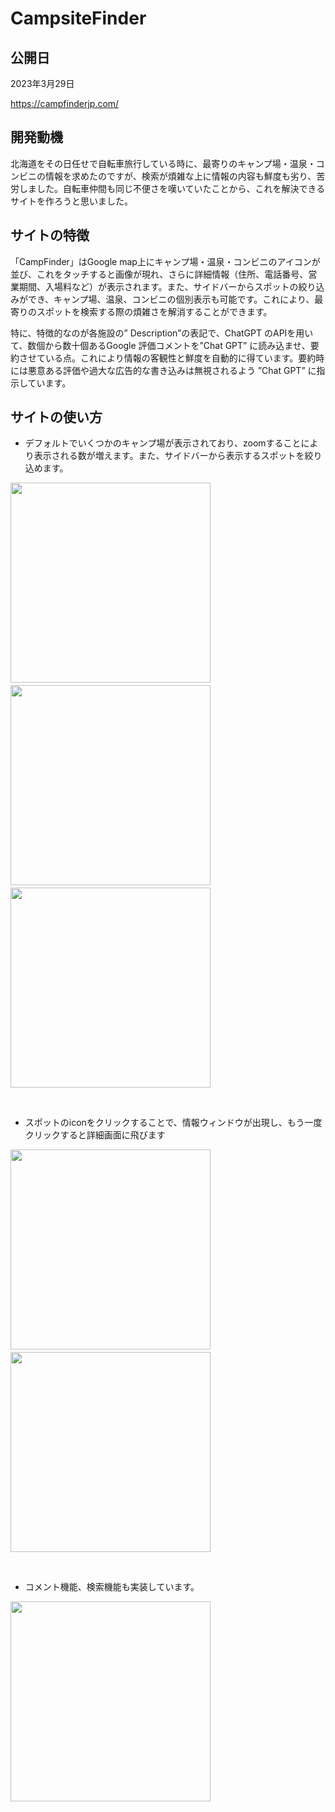 # CampsiteFinder
## 公開日
2023年3月29日

https://campfinderjp.com/

## 開発動機
北海道をその日任せで自転車旅行している時に、最寄りのキャンプ場・温泉・コンビニの情報を求めたのですが、検索が煩雑な上に情報の内容も鮮度も劣り、苦労しました。自転車仲間も同じ不便さを嘆いていたことから、これを解決できるサイトを作ろうと思いました。

## サイトの特徴
「CampFinder」はGoogle map上にキャンプ場・温泉・コンビニのアイコンが並び、これをタッチすると画像が現れ、さらに詳細情報（住所、電話番号、営業期間、入場料など）が表示されます。また、サイドバーからスポットの絞り込みができ、キャンプ場、温泉、コンビニの個別表示も可能です。これにより、最寄りのスポットを検索する際の煩雑さを解消することができます。

特に、特徴的なのが各施設の” Description”の表記で、ChatGPT のAPIを用いて、数個から数十個あるGoogle 評価コメントを”Chat GPT” に読み込ませ、要約させている点。これにより情報の客観性と鮮度を自動的に得ています。要約時には悪意ある評価や過大な広告的な書き込みは無視されるよう ”Chat GPT” に指示しています。

## サイトの使い方
- デフォルトでいくつかのキャンプ場が表示されており、zoomすることにより表示される数が増えます。また、サイドバーから表示するスポットを絞り込めます。

<img src="S__91955202.jpg" width="320">　<img src="S__91955204.jpg" width="320">　<img src="S__91955208.jpg" width="320">

<br>

- スポットのiconをクリックすることで、情報ウィンドウが出現し、もう一度クリックすると詳細画面に飛びます
 
<img src="S__91955205.jpg" width="320">　　　　<img src="S__91955206.jpg" width="320">

<br>

- コメント機能、検索機能も実装しています。

<img src="S__91955207.jpg" width="320">
